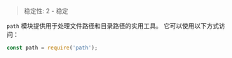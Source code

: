 
<!--introduced_in=v0.10.0-->

> 稳定性: 2 - 稳定

`path` 模块提供用于处理文件路径和目录路径的实用工具。 
它可以使用以下方式访问：

```js
const path = require('path');
```

